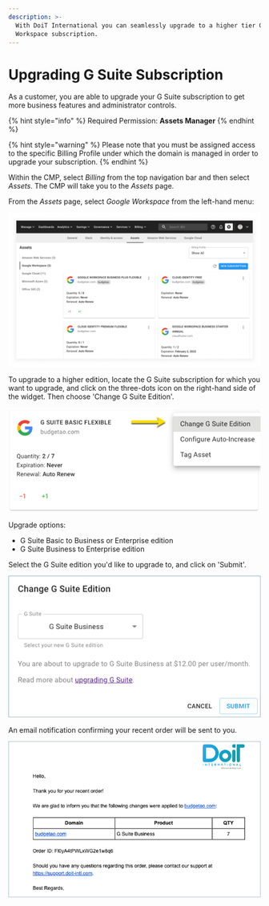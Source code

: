 ```yaml
---
description: >-
  With DoiT International you can seamlessly upgrade to a higher tier G Suite or
  Workspace subscription.
---
```


# Upgrading G Suite Subscription

As a customer, you are able to upgrade your G Suite subscription to get more business features and administrator controls.

{% hint style="info" %}
Required Permission: **Assets Manager**
{% endhint %}

{% hint style="warning" %}
Please note that you must be assigned access to the specific Billing Profile under which the domain is managed in order to upgrade your subscription.
{% endhint %}

Within the CMP, select _Billing_ from the top navigation bar and then select _Assets_. The CMP will take you to the _Assets_ page.

From the _Assets_ page, select _Google Workspace_ from the left-hand menu:

![A screenshot showing the Google Workspace screen](../.gitbook/assets/cmp-assets-google-workspace-screen.png)

To upgrade to a higher edition, locate the G Suite subscription for which you want to upgrade, and click on the three-dots icon on the right-hand side of the widget. Then choose 'Change G Suite Edition'.

![A screenshot showing the location of the Change G Suite Edition option](../.gitbook/assets/cmp-change-g-suite-edition.png)

Upgrade options:

- G Suite Basic to Business or Enterprise edition
- G Suite Business to Enterprise edition

Select the G Suite edition you'd like to upgrade to, and click on 'Submit'.

![A screenshot showing the _Change g Suite Edition modal dialog](../.gitbook/assets/cmp-g-suite-business.png)

An email notification confirming your recent order will be sent to you.

![A screenshot showing a confirmation notification email](../.gitbook/assets/email-upgrade-g-suite.png)
